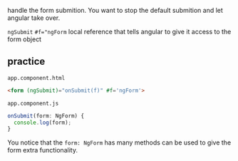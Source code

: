 handle the form submition. You want to stop the default submition and let angular take over.

`ngSubmit`
`#f="ngForm` local reference that tells angular to give it access to the form object

## practice

`app.component.html`

```html
<form (ngSubmit)="onSubmit(f)" #f='ngForm'>
```

`app.component.js`

```ts
onSubmit(form: NgForm) {
  console.log(form);
}
```

You notice that the `form: NgForm` has many methods can be used to give the form extra functionality.

